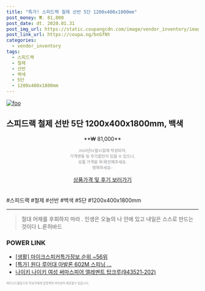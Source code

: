 ```yaml
--- 
title: "특가! 스피드랙 철제 선반 5단 1200x400x1800mm" 
post_money: ₩. 81,000 
post_date: dt. 2020.01.31 
post_img_url: https://static.coupangcdn.com/image/vendor_inventory/images/2019/03/08/11/2/5fbbb407-2773-41c5-994f-cbade8b53449.jpg 
post_link_url: https://coupa.ng/bnGfNt 
categories: 
  - vendor_inventory 
tags: 
  - 스피드랙 
  - 철제 
  - 선반 
  - 백색 
  - 5단 
  - 1200x400x1800mm 
--- 
```

[![foo](https://static.coupangcdn.com/image/vendor_inventory/images/2019/03/08/11/2/5fbbb407-2773-41c5-994f-cbade8b53449.jpg)](https://coupa.ng/bnGfNt) 

## 스피드랙 철제 선반 5단 1200x400x1800mm, 백색 
<p style="text-align: center;">**₩ 81,000**</p> 
<p style="text-align: center;"><span style="color: #898c8f; font-family: Georgia,Times,serif; font-size: 0.75em;">2020년01월31일에 작성되어, <br>가격변동 및 추가할인이 있을 수 있으니,<br> 상품 가격을 꼭!확인해주세요.<br>행복하세요~</span> 
</p>	 
<div markdown="0" style="text-align: center;"><a href="https://coupa.ng/bnGfNt" class="btn btn--success">상품가격 및 후기 보러가기</a></div> 
<br><br> 
  #스피드랙 #철제 #선반 #백색 #5단 #1200x400x1800mm 
<hr> 

> 절대 어제를 후회하지 마라 . 인생은 오늘의 나 안에 있고 내일은 스스로 만드는 것이다 L.론허바드 


### POWER LINK

* <a href="https://blog.naver.com/fasyy4321/221771808695" target="_blank"> [생활] 마이크스피커특가정보 순위 ~56위</a>
* <a href="https://blog.naver.com/santokki14/221788990184" target="_blank">[특가] 원다 루어대 아발론 602M 스피닝 ...</a>
* <a href="https://blog.naver.com/fasyy4321/221786258173" target="_blank">나이키 나이키 여성 써마스피어 엘레멘트 탑크루(943521-202)</a>

<span style="color: #898c8f; font-family: Georgia,Times,serif; font-size: 0.55em;">파트너스활동으로 작성자에게 일정액의 커미션이 제공될수 있습니다.</span> 
